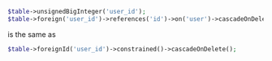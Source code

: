 ```php
$table->unsignedBigInteger('user_id');
$table->foreign('user_id')->references('id')->on('user')->cascadeOnDelete();
```

is the same as

```php
$table->foreignId('user_id')->constrained()->cascadeOnDelete();
```
